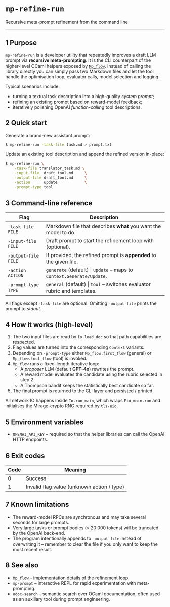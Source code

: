 # `mp-refine-run`

Recursive meta-prompt refinement from the command line

---

## 1  Purpose

`mp-refine-run` is a developer utility that repeatedly improves a draft
LLM prompt via **recursive meta-prompting**.  It is the CLI counterpart of
the higher-level OCaml helpers exposed by [`Mp_flow`](../../lib/meta_prompting/mp_flow.ml).
Instead of calling the library directly you can simply pass two Markdown
files and let the tool handle the optimisation loop, evaluator calls, model
selection and logging.

Typical scenarios include:

* turning a textual task description into a high-quality *system prompt*;
* refining an existing prompt based on reward-model feedback;
* iteratively polishing OpenAI *function-calling* tool descriptions.

## 2  Quick start

Generate a brand-new assistant prompt:

```bash
$ mp-refine-run -task-file task.md > prompt.txt
```

Update an existing tool description and append the refined version in-place:

```bash
$ mp-refine-run \
    -task-file translator_task.md \
    -input-file  draft_tool.md     \
    -output-file draft_tool.md     \
    -action      update            \
    -prompt-type tool
```

## 3  Command-line reference

| Flag               | Description                                                               |
|--------------------|---------------------------------------------------------------------------|
| `-task-file FILE`  | Markdown file that describes **what** you want the model to do.            |
| `-input-file FILE` | Draft prompt to start the refinement loop with (optional).                |
| `-output-file FILE`| If provided, the refined prompt is **appended** to the given file.         |
| `-action ACTION`   | `generate` (default) \| `update` – maps to `Context.Generate/Update`.     |
| `-prompt-type TYPE`| `general` (default) \| `tool` – switches evaluator rubric and templates.  |

All flags except `-task-file` are optional.  Omitting `-output-file` prints
the prompt to *stdout*.

## 4  How it works (high-level)

1. The two input files are read by `Io.load_doc` so that path capabilities
   are respected.
2. Flag values are turned into the corresponding `Context` variants.
3. Depending on `-prompt-type` either `Mp_flow.first_flow` (general) or
   `Mp_flow.tool_flow` (tool) is invoked.
4. `Mp_flow` runs a fixed-length iterative loop:
   * A *proposer* LLM (default **GPT-4o**) rewrites the prompt.
   * A reward model evaluates the candidate using the rubric selected in
     step 2.
   * A Thompson bandit keeps the statistically best candidate so far.
5. The final prompt is returned to the CLI layer and persisted / printed.

All network IO happens inside `Io.run_main`, which wraps `Eio_main.run` and
initialises the Mirage-crypto RNG required by `tls-eio`.

## 5  Environment variables

* `OPENAI_API_KEY` – required so that the helper libraries can call the OpenAI
  HTTP endpoints.

## 6  Exit codes

| Code | Meaning                                     |
|------|---------------------------------------------|
| 0    | Success                                     |
| 1    | Invalid flag value (unknown action / type)  |

## 7  Known limitations

* The reward-model RPCs are synchronous and may take several seconds for
  large prompts.
* Very large tasks or prompt bodies (> 20 000 tokens) will be truncated by
  the OpenAI back-end.
* The program intentionally appends to `-output-file` instead of overwriting
  it – remember to clear the file if you only want to keep the most recent
  result.

## 8  See also

* [`Mp_flow`](../../lib/meta_prompting/mp_flow.ml) – implementation details of
  the refinement loop.
* `mp-prompt` – interactive REPL for rapid experimentation with meta-prompting.
* `odoc-search` – semantic search over OCaml documentation, often used as an
  auxiliary tool during prompt engineering.

